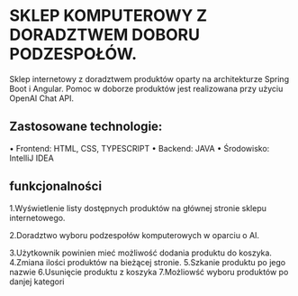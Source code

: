 # SKLEP KOMPUTEROWY Z DORADZTWEM DOBORU PODZESPOŁÓW.

Sklep internetowy z doradztwem produktów oparty na architekturze Spring Boot i Angular. Pomoc w doborze produktów jest realizowana przy użyciu OpenAI Chat API.

## Zastosowane technologie:

•	Frontend: HTML, CSS, TYPESCRIPT
•	Backend: JAVA
•	Środowisko: IntelliJ IDEA


## funkcjonalności

1.Wyświetlenie listy dostępnych produktów na głównej stronie sklepu internetowego.  

2.Doradztwo wyboru podzespołów komputerowych w oparciu o AI.  

3.Użytkownik powinien mieć możliwość dodania produktu do koszyka.
4.Zmiana ilości produktów na bieżącej stronie.
5.Szkanie produktu po jego nazwie
6.Usunięcie produktu z koszyka
7.Możliowść wyboru produktów po danjej kategori
